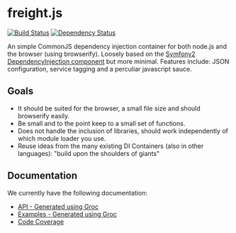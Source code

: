 freight.js
==========

[![Build Status](https://travis-ci.org/advanderveer/freight.js.png)](https://travis-ci.org/advanderveer/freight.js)
[![Dependency Status](https://david-dm.org/advanderveer/freight.js.png)](https://david-dm.org/advanderveer/freight.js)

An simple CommonJS dependency injection container for both node.js and the browser (using browserify). Loosely based on the [Symfony2 DependencyInjection component](https://github.com/symfony/DependencyInjection) but more minimal. Features include: JSON configuration, service tagging and a perculiar javascript sauce.

Goals
---------
+   It should be suited for the browser, a small file size and should browserify easily.
+   Be small and to the point keep to a small set of functions.
+   Does not handle the inclusion of libraries, should work independently of which module loader you use.
+   Reuse ideas from the many existing DI Containers (also in other languages): "build upon the shoulders of giants"

Documentation
--------------
We currently have the following documentation:

+ [API - Generated using Groc](http://advanderveer.github.io/freight.js/)
+ [Examples - Generated using Groc](http://advanderveer.github.io/freight.js/examples/)
+ [Code Coverage](http://advanderveer.github.io/freight.js/coverage/lcov-report/)

